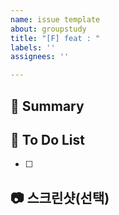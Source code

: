 ```yaml
---
name: issue template
about: groupstudy
title: "[F] feat : "
labels: ''
assignees: ''

---
```


## 🐌 Summary


## 📝 To Do List
- [ ]  

## 📷 스크린샷(선택)
